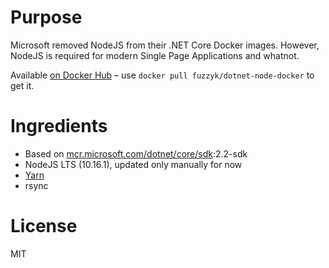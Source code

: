 # Purpose

Microsoft removed NodeJS from their .NET Core Docker images. However, NodeJS is required for modern Single Page Applications and whatnot.

Available [on Docker Hub](https://hub.docker.com/r/fuzzyk/dotnet-node-docker/) – use `docker pull fuzzyk/dotnet-node-docker` to get it.

# Ingredients

* Based on [mcr.microsoft.com/dotnet/core/sdk](https://hub.docker.com/_/microsoft-dotnet-core-sdk):2.2-sdk
* NodeJS LTS (10.16.1), updated only manually for now
* [Yarn](https://yarnpkg.com)
* rsync

# License

MIT